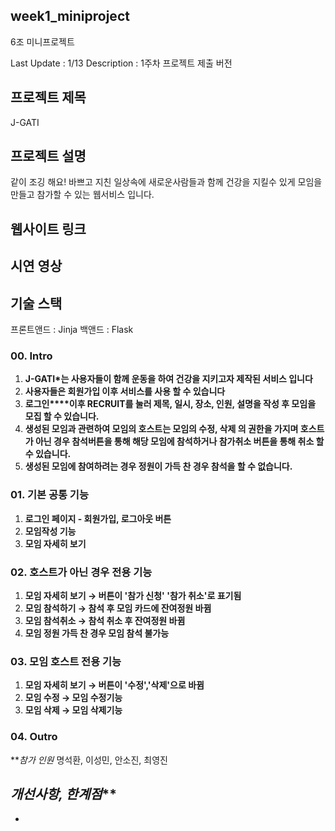 ## week1_miniproject
6조 미니프로젝트

Last Update : 1/13
Description : 1주차 프로젝트 제출 버전

## 프로젝트 제목
J-GATI

## 프로젝트 설명
같이 조깅 해요!
바쁘고 지친 일상속에 새로운사람들과 함께 건강을 지킬수 있게 모임을 만들고 참가할 수 있는 웹서비스 입니다.

## 웹사이트 링크


## 시연 영상


## 기술 스택
프론트앤드 : Jinja
백앤드 : Flask

### **00. Intro**

1. **J-GATI*는 사용자들이 함께 운동을 하여 건강을 지키고자 제작된 서비스 입니다**
2. **사용자들은 회원가입 이후 서비스를 사용 할 수 있습니다**
3. **로그인****이후 RECRUIT를 눌러 제목, 일시, 장소, 인원, 설명을 작성 후 모임을 모집 할 수 있습니다.**
4. **생성된 모임과 관련하여 모임의 호스트는 모임의 수정, 삭제 의 권한을 가지며 호스트가 아닌 경우 참석버튼을 통해 해당 모임에 참석하거나 참가취소 버튼을 통해 취소 할 수 있습니다.**
5. **생성된 모임에 참여하려는 경우 정원이 가득 찬 경우 참석을 할 수 없습니다.**

### **01. 기본 공통 기능**

1. **로그인 페이지 - 회원가입, 로그아웃 버튼**
2. **모임작성 기능**
3. **모임 자세히 보기**

### **02. 호스트가 아닌 경우 전용 기능**

1. **모임 자세히 보기 → 버튼이 '참가 신청' '참가 취소'로 표기됨**
2. **모임 참석하기 → 참석 후 모임 카드에 잔여정원 바뀜**
3. **모임 참석취소 → 참석 취소 후 잔여정원 바뀜**
4. **모임 정원 가득 찬 경우 모임 참석 불가능**

### **03. 모임 호스트 전용 기능**

1. **모임 자세히 보기 → 버튼이 '수정','삭제'으로 바뀜**
2. **모임 수정 → 모임 수정기능**
3. **모임 삭제 → 모임 삭제기능**

### **04. Outro**

***참가 인원*
명석환, 이성민, 안소진, 최영진

*개선사항, 한계점***
- 
- 
